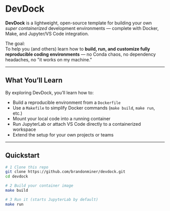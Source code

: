 # DevDock

**DevDock** is a lightweight, open-source template for building your own *super containerized* development environments — complete with Docker, Make, and Jupyter/VS Code integration.

The goal:  
To help you (and others) learn how to **build, run, and customize fully reproducible coding environments** — no Conda chaos, no dependency headaches, no "it works on my machine."

---

## What You’ll Learn

By exploring DevDock, you’ll learn how to:
- Build a reproducible environment from a `Dockerfile`
- Use a `Makefile` to simplify Docker commands (`make build`, `make run`, etc.)
- Mount your local code into a running container
- Run JupyterLab or attach VS Code directly to a containerized workspace
- Extend the setup for your own projects or teams

---

## Quickstart

```bash
# 1 Clone this repo
git clone https://github.com/brandonminer/devdock.git
cd devdock

# 2 Build your container image
make build

# 3 Run it (starts JupyterLab by default)
make run
```
